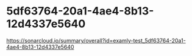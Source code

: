 # 5df63764-20a1-4ae4-8b13-12d4337e5640
https://sonarcloud.io/summary/overall?id=examly-test_5df63764-20a1-4ae4-8b13-12d4337e5640
